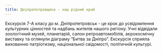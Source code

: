 ```yaml
---
title: Дніпропетровщина - наш рідний край
---
```


Екскурсія 7-А класу до м. Дніпропетровськ - це крок до усвідомлення культурних цінностей та надбань жителів нашого регіону. Учні відвідали зоологічний музей, планетарій, салон ретроавтомобілів, аєрокосмічну виставку та оглянули діаграму “Битва за Дніпро”. Екскурсія сприяла вихованню патріотизму, національної свідомості, політичній культурі.

<slideshow id="_/72157651520144025" />
